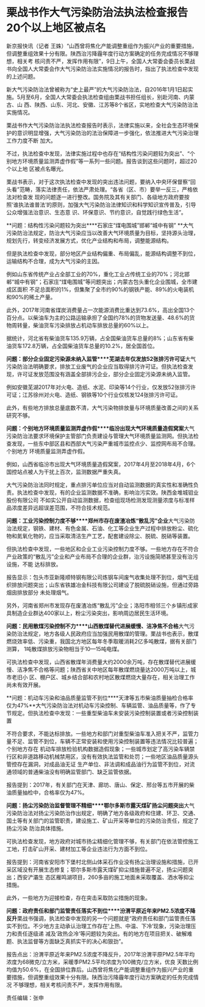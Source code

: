 # 栗战书作大气污染防治法执法检查报告 20个以上地区被点名

新京报快讯（记者 王姝）“山西曾将焦化产能调整重组作为振兴产业的重要措施，但调整重组效果十分有限。陕西治污降霾年度行动方案确定的任务完成情况不够理想，相关考
核问责不严，发挥作用有限”，9日上午，全国人大常委会委员长栗战书向全国人大常委会作大气污染防治法实施情况的报告时，指出了执法检查中发现的上述问题。

新大气污染防治法曾被称为“史上最严”的大气污染防治法，自2016年1月1日起实施。5月至6月，全国人大常委会执法检查组由栗战书担任组长，别赴河南、内蒙古、山
西、陕西、山东、河北、安徽、江苏等8个省区，实地检查大气污染防治法实施情况。

栗战书作大气污染防治法执法检查报告时表示，法律实施以来，全社会生态环境保护的意识明显增强，大气污染防治的法治保障进一步强化，依法推进大气污染治理工作力度不断
加大。

不过，执法检查中发现，法律实施过程中也存在“结构性污染问题较为突出”、“个别地方环境质量监测弄虚作假”等一系列一些问题。报告谈到这些问题时，超过20个以上地
区被点名曝光。

栗战书表示，对于这次执法检查中发现的突出违法问题，要纳入中央环保督察“回头看”范畴，落实法律责任，依法严肃处理。“各省（区、市）要举一反三，严格依法对检查发
现的问题逐一进行整改。国务院及其有关部门、各级地方政府要按照‘谁执法谁普法’的原则，加强大气污染防治法律知识和科学知识宣传普及，引导公众增强法治意识、生态意
识、环保意识、节约意识，自觉践行绿色生活”。

**问题：结构性污染问题较为突出****石家庄“煤电围城”邯郸“城中有钢” **大气污染防治法规定，防治大气污染应当以改善大气环境质量为目标，坚持源头治理，规划先行，转变经济发展方式，优化产业结构和布局，调整能源结构。

但是执法检查中发现，部分地区产业结构偏重、布局偏乱，能源结构调整不到位，运输结构不合理，成为大气污染的主因。

例如山东省传统产业占全部工业的70%，重化工业占传统工业的70%；河北邯郸“城中有钢”；石家庄“煤电围城”等问题突出；内蒙古包头重化企业围城，全市建成区面积
不足总面积的1%，但集聚了全市约90%的钢铁产能、89%的火电装机和90%的稀土产量。

此外，2017年河南省煤炭消费量占一次能源消费比重达到73.6%，高出全国13个百分点。以柴油车为主的公路运输承担了全国约78%的货物发送量、48.6%的货
物周转量，柴油货车污染排放占机动车排放总量的60%以上。

据统计，河北省有柴油货车135.9万辆，占全国柴油货车总量的8%；山东省有柴油货车172.8万辆，占全国柴油货车总量的10.2%，居全国首位。

**问题：部分企业固定污染源未纳入监管****芜湖去年仅发放52张排污许可证**大气污染防治法明确要求，排放工业废气的企业应当取得排污许可证。但执法检查发现，许可证发放范围没有涵盖全部排污企业，部分企业固定污染源未纳入监管。

例如安徽芜湖2017年对火电、造纸、水泥、印染等14个行业，仅发放52张排污许可证；江苏徐州对火电、造纸、钢铁等10个行业仅核发124张排污许可证。

此外，有些地方排放总量底数不清，大气污染物排放量与环境质量改善之间的关系研究不够。

**问题：个别地方环境质量监测弄虚作假****临汾出现大气环境质量造假窝案**大气污染防治法要求环境保护主管部门负责建设与管理大气环境质量监测网。但执法检查发现，一些东中部区县和西部大气污染严重城市监控点少、监控网布局不合理。个别地方
环境质量监测弄虚作假。

例如，山西省临汾市出现大气环境质量造假窝案，2017年4月至2018年4月，6个国控站点被人为干扰上百次，监测数据严重失真。

大气污染防治法同时规定，重点排污单位应当对自动监测数据的真实性和准确性负责。执法检查中发现，有的企业监测数据不准确，影响治污实效。陕西金堆城钼业股份有限公司
不如实公开自动监测数据，检查组现场检测发现测量浓度与标准样品浓度差异远超误差范围，不符合技术规范。

**问题：工业污染控制力度不够****郑州市存在废渣冶炼“散乱污”企业**大气污染防治法规定，钢铁、建材、有色金属、石油、化工等企业生产过程中排放粉尘、硫化物和氮氧化物的，应当采取清洁生产工艺，配套建设除尘、脱硫、脱硝等装置。

但执法检查中发现，一些地区和企业工业污染控制力度不够。一些地方存在不符合产业政策的“散乱污”企业和产业布局不合理的企业群，治污设施简陋甚至没有治污设施，不能
达标排放。

报告显示：包头市亚新隆顺特钢有限公司炼钢车间废气收集处理不到位，烟气无组织排放问题突出；山东省铁雄冶金科技有限公司建设了脱硫脱硝设施，但通过旁路烟囱排放部分
未处理烟气。

另外，河南省郑州市发现存在废渣冶炼“散乱污”企业；洛阳市相邻三个乡镇形成家具制造企业群达400家以上，粉尘污染突出，影响周边居民生活环境。

**问题：民用散煤污染控制不力****山西散煤替代进展缓慢、洁净焦不合格**大气污染防治法规定，地方各级人民政府应当加强民用散煤的管理。栗战书也表示，散煤燃烧效率低、污染重，我国北方地区每年冬季取暖消耗2亿多吨散煤，据有关部门测算，
1吨散煤排放污染物相当于10—15吨电煤。

可执法检查中发现，山西省散煤年消费量大约2000余万吨，存在散煤替代进展缓慢、洁净焦不合格等问题；陕西省关中地区每年散煤燃烧量达2000万吨以上，城市老旧小
区、棚户区、城乡结合部和农村地区散煤燃烧大量存在，相关治理工作尚未有效开展。

**问题：机动车污染和油品质量监管不到位****天津等五市柴油质量抽检合格率仅为47%**大气污染防治法对机动车污染控制、车辆监管、油品质量等，作了专节规定。但执法检查中发现：一些重型柴油车未安装污染控制装置或者污染控制装置

不符合要求，不能达标排放。一些地方和部门对重型柴油车准入把关不严，监管力量不足、监管不到位，车辆不正常安装和使用污染控制装置等违法情况比较普遍；个别地方存在
机动车排放检验机构数据造假现象；一些城市划定了高污染车辆禁行区和非道路移动机械禁用区，没有有效执法监管和处罚；一些地区油品质量源头管控存在漏洞，对成品油无证
生产单位、非法调和成品油行为监管不到位，对流通领域的普通柴油没有明确监管部门、缺乏监管依据。

报告提到：2017年，有关部门在天津、廊坊、唐山、保定、邢台等五市开展的柴油质量抽检中，合格率仅为47%。

**问题：扬尘污染防治监督管理不精细****鄂尔多斯市露天煤矿扬尘问题突出**大气污染防治法对扬尘污染防治作出规定，明确了地方各级政府和住建、环卫、交通、国土等有关部门的监管职责，建设施工、矿山开采等单位的污染防治责任，规定了扬尘污染
防治具体措施。

可执法检查发现，地方政府对城市扬尘精细化管理不够，有关部门在依法管控施工工地，打击矿山开采、建材加工等企业违法行为方面不到位。

报告提到：河南省安阳市下堡村北侧山体采石作业没有扬尘治理设施和措施，已开采区域没有开展生态修复；鄂尔多斯市露天煤矿抑尘措施普遍不足，扬尘问题突出；西安浐灞生
态区雁鸣湖项目，260多亩的施工地面未采取覆盖、洒水等抑尘措施。

此外，一些地方为迎接检查，存在突击采取防尘措施的现象。

**问题：政府责任和部门监管责任落实不到位****汾渭平原近年来PM2.5浓度不降反升**栗战书强调，执法检查中发现的另一个问题就是“政府责任和部门监管责任落实不到位。不少地方主动承认治理工作存在‘上热、中温、下冷’现象，污染治理压力和责任逐级递
减及‘政热企冷’等问题较为突出。有的地方在项目把关、破解难题、执法监督等方面缺乏真抓实干的决心和狠劲”。

报告点出：汾渭平原近年来PM2.5浓度不降反升，2017年汾渭平原PM2.5年平均浓度为68微克/立方米，采暖季PM2.5平均浓度为100微克/立方米，优良
天数比例均值为50.6%，在全国排位靠后。山西曾将焦化产能调整重组作为振兴产业的重要措施，但调整重组效果十分有限。陕西治污降霾年度行动方案确定的任务完成情况
不够理想，相关考核问责不严，发挥作用有限。

责任编辑：张申

